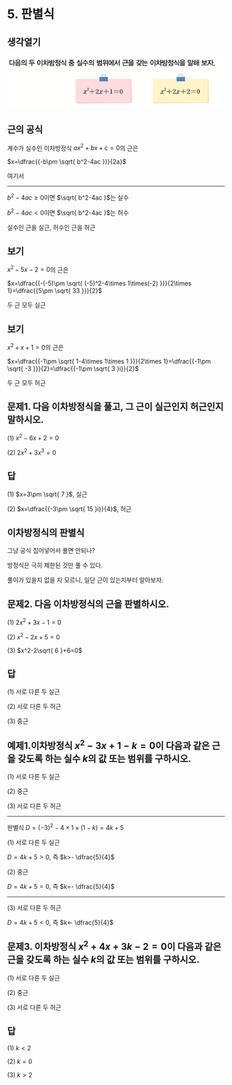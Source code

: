 
# 5. 판별식

## 생각열기

![inline](Pasted%20image%2020250227015055.png)

## 근의 공식

계수가 실수인 이차방정식 $ax^2+bx+c=0$의 근은

$x=\dfrac{{-b\pm \sqrt{ b^2-4ac }}}{2a}$

여기서

---

$b^2-4ac\ge 0$이면 $\sqrt{ b^2-4ac }$는 실수

$b^2-4ac<0$이면 $\sqrt{ b^2-4ac }$는 허수

실수인 근을 실근, 허수인 근을 허근

## 보기

$x^2-5x-2=0$의 근은

$x=\dfrac{{-(-5)\pm \sqrt{ (-5)^2-4\times 1\times(-2) }}}{2\times 1}=\dfrac{{5\pm \sqrt{ 33 }}}{2}$

두 근 모두 실근

## 보기

$x^2+x+1=0$의 근은

$x=\dfrac{{-1\pm \sqrt{ 1-4\times 1\times 1 }}}{2\times 1}=\dfrac{{-1\pm \sqrt{ -3 }}}{2}=\dfrac{{-1\pm \sqrt{ 3 }i}}{2}$

두 근 모두 허근

## 문제1. 다음 이차방정식을 풀고, 그 근이 실근인지 허근인지 말하시오. 

(1) $x^2-6x+2=0$

(2) $2x^2+3x^3=0$

## 답

(1) $x=3\pm \sqrt{ 7 }$, 실근

(2) $x=\dfrac{{-3\pm \sqrt{ 15 }i}}{4}$, 허근

## 이차방정식의 판별식

그냥 공식 집어넣어서 풀면 안되나?

방정식은 극히 제한된 것만 풀 수 있다.

풀이가 있을지 없을 지 모르니, 일단 근이 있는지부터 알아보자.

## 문제2. 다음 이차방정식의 근을 판별하시오. 

(1) $2x^2+3x-1=0$

(2) $x^2-2x+5=0$

(3) $x^2-2\sqrt{ 6 }+6=0$

## 답

(1) 서로 다른 두 실근

(2) 서로 다른 두 허근

(3) 중근

## 예제1.이차방정식 $x^2-3x+1-k=0$이 다음과 같은 근을 갖도록 하는 실수 $k$의 값 또는 범위를 구하시오. 

(1) 서로 다른 두 실근

(2) 중근

(3) 서로 다른 두 허근

---

판별식 $D=(-3)^2-4\times 1\times(1-k)=4k+5$

(1) 서로 다른 두 실근

$D=4k+5>0$, 즉 $k>- \dfrac{5}{4}$

(2) 중근

$D=4k+5=0$, 즉 $k=- \dfrac{5}{4}$

---

(3) 서로 다른 두 허근

$D=4k+5<0$, 즉 $k<- \dfrac{5}{4}$

## 문제3. 이차방정식 $x^2+4x+3k-2=0$이 다음과 같은 근을 갖도록 하는 실수 $k$의 값 또는 범위를 구하시오. 

(1) 서로 다른 두 실근

(2) 중근

(3) 서로 다른 두 허근

## 답

(1) $k<2$

(2) $k=0$

(3) $k>2$